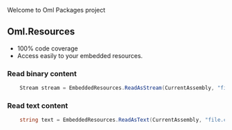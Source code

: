 ﻿Welcome to Oml Packages project

## Oml.Resources
- 100% code coverage
- Access easily to your embedded resources.

### Read binary content
```csharp	
	Stream stream = EmbeddedResources.ReadAsStream(CurrentAssembly, "file.zip");
````

### Read text content
```csharp	
	string text = EmbeddedResources.ReadAsText(CurrentAssembly, "file.csv");
````
